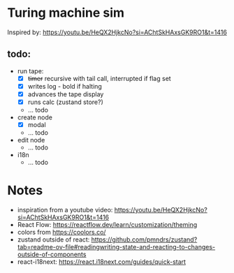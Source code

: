 # Turing machine sim

Inspired by: https://youtu.be/HeQX2HjkcNo?si=AChtSkHAxsGK9RO1&t=1416

## todo:

- run tape:
  - [x] ~~timer~~ recursive with tail call, interrupted if flag set
  - [x] writes log - bold if halting
  - [x] advances the tape display
  - [x] runs calc (zustand store?)
  - ... todo
- create node
  - [x] modal
  - ... todo
- edit node
  - ... todo
- i18n
  - ... todo

# Notes

- inspiration from a youtube video: https://youtu.be/HeQX2HjkcNo?si=AChtSkHAxsGK9RO1&t=1416
- React Flow: https://reactflow.dev/learn/customization/theming
- colors from https://coolors.co/
- zustand outside of react: https://github.com/pmndrs/zustand?tab=readme-ov-file#readingwriting-state-and-reacting-to-changes-outside-of-components
- react-i18next: https://react.i18next.com/guides/quick-start
